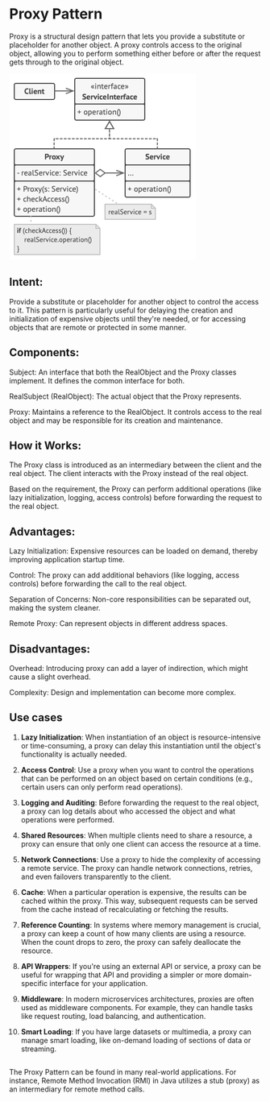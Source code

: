 # Proxy Pattern

Proxy is a structural design pattern that lets you provide a substitute or placeholder for another object. A proxy controls access to the original object, allowing you to perform something either before or after the request gets through to the original object.

![Structure](structure.png)

## Intent:
Provide a substitute or placeholder for another object to control the access to it. This pattern is particularly useful for delaying the creation and initialization of expensive objects until they're needed, or for accessing objects that are remote or protected in some manner.

## Components:
Subject: An interface that both the RealObject and the Proxy classes implement. It defines the common interface for both.

RealSubject (RealObject): The actual object that the Proxy represents.

Proxy: Maintains a reference to the RealObject. It controls access to the real object and may be responsible for its creation and maintenance.

## How it Works:
The Proxy class is introduced as an intermediary between the client and the real object. The client interacts with the Proxy instead of the real object.

Based on the requirement, the Proxy can perform additional operations (like lazy initialization, logging, access controls) before forwarding the request to the real object.

## Advantages:
Lazy Initialization: Expensive resources can be loaded on demand, thereby improving application startup time.

Control: The proxy can add additional behaviors (like logging, access controls) before forwarding the call to the real object.

Separation of Concerns: Non-core responsibilities can be separated out, making the system cleaner.

Remote Proxy: Can represent objects in different address spaces.

## Disadvantages:
Overhead: Introducing proxy can add a layer of indirection, which might cause a slight overhead.

Complexity: Design and implementation can become more complex.

## Use cases
1. **Lazy Initialization**:
When instantiation of an object is resource-intensive or time-consuming, a proxy can delay this instantiation until the object's functionality is actually needed.

2. **Access Control**:
Use a proxy when you want to control the operations that can be performed on an object based on certain conditions (e.g., certain users can only perform read operations).

3. **Logging and Auditing**:
Before forwarding the request to the real object, a proxy can log details about who accessed the object and what operations were performed.

4. **Shared Resources**:
When multiple clients need to share a resource, a proxy can ensure that only one client can access the resource at a time.

5. **Network Connections**:
Use a proxy to hide the complexity of accessing a remote service. The proxy can handle network connections, retries, and even failovers transparently to the client.

6. **Cache**:
When a particular operation is expensive, the results can be cached within the proxy. This way, subsequent requests can be served from the cache instead of recalculating or fetching the results.

7. **Reference Counting**:
In systems where memory management is crucial, a proxy can keep a count of how many clients are using a resource. When the count drops to zero, the proxy can safely deallocate the resource.

8. **API Wrappers**:
If you're using an external API or service, a proxy can be useful for wrapping that API and providing a simpler or more domain-specific interface for your application.

8. **Middleware**:
In modern microservices architectures, proxies are often used as middleware components. For example, they can handle tasks like request routing, load balancing, and authentication.

9. **Smart Loading**:
If you have large datasets or multimedia, a proxy can manage smart loading, like on-demand loading of sections of data or streaming.

##
The Proxy Pattern can be found in many real-world applications. For instance, Remote Method Invocation (RMI) in Java utilizes a stub (proxy) as an intermediary for remote method calls.